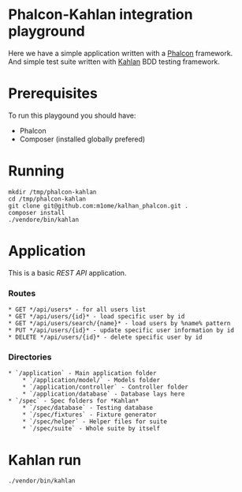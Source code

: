 # Phalcon-Kahlan integration playground
Here we have a simple application written with a [Phalcon](https://www.phalconphp.com/) framework.  
And simple test suite written with [Kahlan](https://github.com/crysalead/kahlan) BDD testing framework.

# Prerequisites
To run this playgound you should have:
* Phalcon
* Composer (installed globally prefered)

# Running
```
mkdir /tmp/phalcon-kahlan
cd /tmp/phalcon-kahlan
git clone git@github.com:m1ome/kalhan_phalcon.git . 
composer install
./vendore/bin/kahlan
```

# Application
This is a basic *REST API* application.
### Routes
	* GET */api/users* - for all users list
	* GET */api/users/{id}* - load specific user by id
	* GET */api/users/search/{name}* - load users by %name% pattern
	* PUT */api/users/{id}* - update specific user information by id
	* DELETE */api/users/{id}* - delete specific user by id

### Directories
	* `/application` - Main application folder
		* `/application/model/` - Models folder
		* `/application/controller` - Controller folder
		* `/application/database` - Database lays here
	* `/spec` - Spec folders for *Kahlan*
		* `/spec/database` - Testing database
		* `/spec/fixtures` - Fixture generator
		* `/spec/helper` - Helper files for suite
		* `/spec/suite` - Whole suite by itself

# Kahlan run
`./vendor/bin/kahlan`